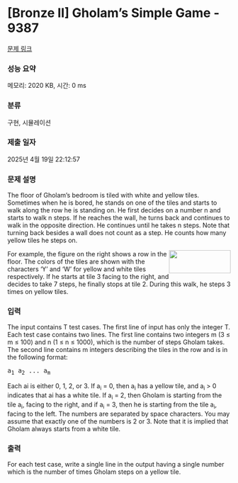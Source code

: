 # [Bronze II] Gholam’s Simple Game - 9387 

[문제 링크](https://www.acmicpc.net/problem/9387) 

### 성능 요약

메모리: 2020 KB, 시간: 0 ms

### 분류

구현, 시뮬레이션

### 제출 일자

2025년 4월 19일 22:12:57

### 문제 설명

<p>The floor of Gholam’s bedroom is tiled with white and yellow tiles. Sometimes when he is bored, he stands on one of the tiles and starts to walk along the row he is standing on. He first decides on a number n and starts to walk n steps. If he reaches the wall, he turns back and continues to walk in the opposite direction. He continues until he takes n steps. Note that turning back besides a wall does not count as a step. He counts how many yellow tiles he steps on.</p>

<p><img alt="" src="https://www.acmicpc.net/upload/images2/gh.png" style="float:right; height:52px; width:139px">For example, the figure on the right shows a row in the floor. The colors of the tiles are shown with the characters ‘Y’ and ‘W’ for yellow and white tiles respectively. If he starts at tile 3 facing to the right, and decides to take 7 steps, he finally stops at tile 2. During this walk, he steps 3 times on yellow tiles.</p>

### 입력 

 <p>The input contains T test cases. The first line of input has only the integer T. Each test case contains two lines. The first line contains two integers m (3 ≤ m ≤ 100) and n (1 ≤ n ≤ 1000), which is the number of steps Gholam takes. The second line contains m integers describing the tiles in the row and is in the following format:</p>

<pre>a<sub>1</sub> a<sub>2</sub> ... a<sub>m</sub></pre>

<p>Each ai is either 0, 1, 2, or 3. If a<sub>i</sub> = 0, then a<sub>i</sub> has a yellow tile, and a<sub>i</sub> > 0 indicates that ai has a white tile. If a<sub>i</sub> = 2, then Gholam is starting from the tile a<sub>i</sub>, facing to the right, and if a<sub>i</sub> = 3, then he is starting from the tile a<sub>i</sub>, facing to the left. The numbers are separated by space characters. You may assume that exactly one of the numbers is 2 or 3. Note that it is implied that Gholam always starts from a white tile.</p>

### 출력 

 <p>For each test case, write a single line in the output having a single number which is the number of times Gholam steps on a yellow tile.</p>

